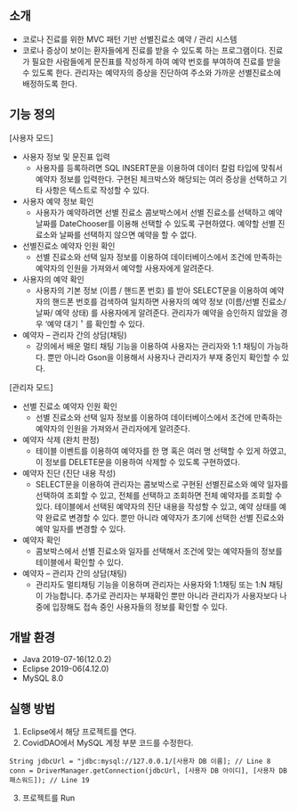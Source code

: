 소개
---
- 코로나 진료를 위한 MVC 패턴 기반 선별진료소 예약 / 관리 시스템
- 코로나 증상이 보이는 환자들에게 진료를 받을 수 있도록 하는 프로그램이다. 진료가 필요한 사람들에게 문진표를 작성하게 하여 예약 번호를 부여하여 진료를 받을 수 있도록 한다. 관리자는 예약자의 증상을 진단하여 주소와 가까운 선별진료소에 배정하도록 한다.

기능 정의
---
[사용자 모드]
- 사용자 정보 및 문진표 입력
  -	사용자를 등록하려면 SQL INSERT문을 이용하여 데이터 칼럼 타입에 맞춰서 예약자 정보를 입력한다. 구현된 체크박스와 해당되는 여러 증상을 선택하고 기타 사항은 텍스트로 작성할 수 있다.
- 사용자 예약 정보 확인
  -	사용자가 예약하려면 선별 진료소 콤보박스에서 선별 진료소를 선택하고 예약 날짜를 DateChooser를 이용해 선택할 수 있도록 구현하였다. 예약할 선별 진료소와 날짜를 선택하지 않으면 예약을 할 수 없다.
- 선별진료소 예약자 인원 확인
  -	선별 진료소와 선택 일자 정보를 이용하여 데이터베이스에서 조건에 만족하는 예약자의 인원을 가져와서 예약할 사용자에게 알려준다.
- 사용자의 예약 확인
  -	사용자의 기본 정보 (이름 / 핸드폰 번호) 를 받아 SELECT문을 이용하여 예약자의 핸드폰 번호를 검색하여 일치하면 사용자의 예약 정보 (이름/선별 진료소/날짜/ 예약 상태) 를 사용자에게 알려준다. 관리자가 예약을 승인하지 않았을 경우 ‘예약 대기＇를 확인할 수 있다.
- 예약자 – 관리자 간의 상담(채팅) 
  -	강의에서 배운 멀티 채팅 기능을 이용하여 사용자는 관리자와 1:1 채팅이 가능하다. 뿐만 아니라 Gson을 이용해서 사용자나 관리자가 부재 중인지 확인할 수 있다.

[관리자 모드]
- 선별 진료소 예약자 인원 확인
  -	선별 진료소와 선택 일자 정보를 이용하여 데이터베이스에서 조건에 만족하는 예약자의 인원을 가져와서 관리자에게 알려준다.
- 예약자 삭제 (완치 판정)
  -	테이블 이벤트를 이용하여 예약자를 한 명 혹은 여러 명 선택할 수 있게 하였고, 이 정보를 DELETE문을 이용하여 삭제할 수 있도록 구현하였다.
- 예약자 진단 (진단 내용 작성)
  -	SELECT문을 이용하여 관리자는 콤보박스로 구현된 선별진료소와 예약 일자를 선택하여 조회할 수 있고, 전체를 선택하고 조회하면 전체 예약자를 조회할 수 있다. 테이블에서 선택된 예약자의 진단 내용을 작성할 수 있고, 예약 상태를 예약 완료로 변경할 수 있다. 뿐만 아니라 예약자가 초기에 선택한 선별 진료소와 예약 일자를 변경할 수 있다. 
- 예약자 확인
  -	콤보박스에서 선별 진료소와 일자를 선택해서 조건에 맞는 예약자들의 정보를 테이블에서 확인할 수 있다.
- 예약자 – 관리자 간의 상담(채팅)
  -	관리자도 멀티채팅 기능을 이용하며 관리자는 사용자와 1:1채팅 또는 1:N 채팅이 가능합니다. 추가로 관리자는 부재확인 뿐만 아니라 관리자가 사용자보다 나중에 입장해도 접속 중인 사용자들의 정보를 확인할 수 있다.

개발 환경
---
- Java 2019-07-16(12.0.2)
- Eclipse 2019-06(4.12.0)
- MySQL 8.0

실행 방법
---
1. Eclipse에서 해당 프로젝트를 연다.
2. CovidDAO에서 MySQL 계정 부분 코드를 수정한다.
```
String jdbcUrl = "jdbc:mysql://127.0.0.1/[사용자 DB 이름]; // Line 8
conn = DriverManager.getConnection(jdbcUrl, [사용자 DB 아이디], [사용자 DB 패스워드]); // Line 19
```
3. 프로젝트를 Run
